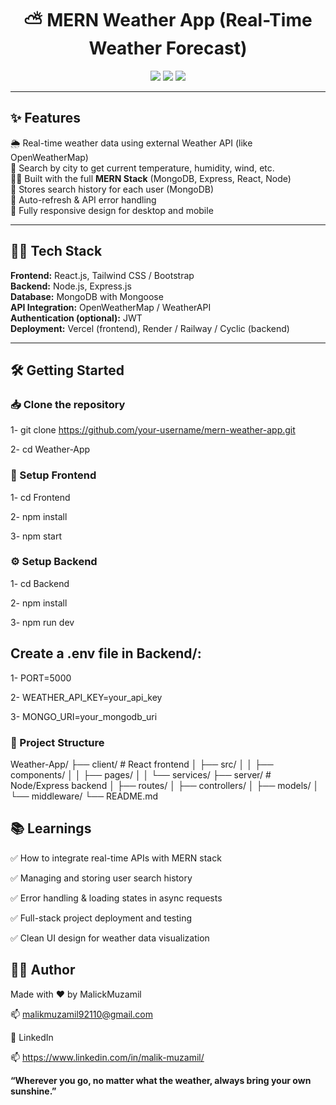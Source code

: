 <h1 align="center">⛅ MERN Weather App (Real-Time Weather Forecast)</h1>

<p align="center">
  <img src="https://img.shields.io/badge/Stack-MERN-blue?style=for-the-badge" />
  <img src="https://img.shields.io/badge/API-Real%20Time%20Weather-lightblue?style=for-the-badge" />
  <img src="https://img.shields.io/badge/Responsive-Yes-brightgreen?style=for-the-badge" />
</p>

---

## ✨ Features

🌦️ Real-time weather data using external Weather API (like OpenWeatherMap)  
📍 Search by city to get current temperature, humidity, wind, etc.  
🧑‍💻 Built with the full **MERN Stack** (MongoDB, Express, React, Node)  
🔐 Stores search history for each user (MongoDB)  
🔁 Auto-refresh & API error handling  
📱 Fully responsive design for desktop and mobile  

---

## 🧑‍💻 Tech Stack

**Frontend:** React.js, Tailwind CSS / Bootstrap  
**Backend:** Node.js, Express.js  
**Database:** MongoDB with Mongoose  
**API Integration:** OpenWeatherMap / WeatherAPI  
**Authentication (optional):** JWT  
**Deployment:** Vercel (frontend), Render / Railway / Cyclic (backend)

---

## 🛠️ Getting Started

### 📥 Clone the repository

1- git clone https://github.com/your-username/mern-weather-app.git

2- cd Weather-App

### 🔧 Setup Frontend
1- cd Frontend

2- npm install

3- npm start


### ⚙️ Setup Backend
1- cd Backend

2- npm install

3- npm run dev


## Create a .env file in Backend/:
1- PORT=5000

2- WEATHER_API_KEY=your_api_key

3- MONGO_URI=your_mongodb_uri

 
### 📁 Project Structure
Weather-App/
├── client/              # React frontend
│   ├── src/
│   │   ├── components/
│   │   ├── pages/
│   │   └── services/
├── server/              # Node/Express backend
│   ├── routes/
│   ├── controllers/
│   ├── models/
│   └── middleware/
└── README.md


## 📚 Learnings
✅ How to integrate real-time APIs with MERN stack

✅ Managing and storing user search history

✅ Error handling & loading states in async requests

✅ Full-stack project deployment and testing

✅ Clean UI design for weather data visualization

## 🧑‍💻 Author

Made with ❤️ by MalickMuzamil

📫 malikmuzamil92110@gmail.com

🔗 LinkedIn

📫 https://www.linkedin.com/in/malik-muzamil/

**“Wherever you go, no matter what the weather, always bring your own sunshine.”**
